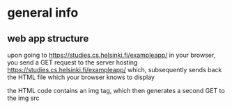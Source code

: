 # general info

## web app structure

upon going to https://studies.cs.helsinki.fi/exampleapp/ in your browser, you send a GET request to the server hosting https://studies.cs.helsinki.fi/exampleapp/ which, subsequently sends back the HTML file which your browser knows to display

the HTML code contains an img tag, which then generates a second GET to the img src


